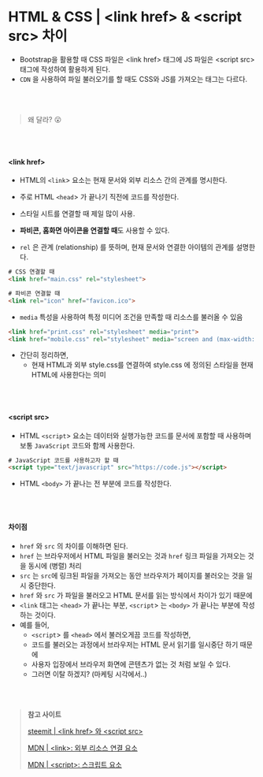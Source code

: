 # HTML & CSS | \<link href> & \<script src>  차이

- Bootstrap을 활용할 때 CSS 파일은 \<link href> 태그에 JS 파일은 \<script src> 태그에 작성하여 활용하게 된다.
- `CDN` 을 사용하여 파일 불러오기를 할 때도 CSS와 JS를 가져오는 태그는 다르다.

</br></br>

> 왜 달라? 😮

</br></br>

#### \<link href>

- HTML의 `<link`> 요소는 현재 문서와 외부 리소스 간의 관계를 명시한다.
- 주로 HTML `<head`> 가 끝나기 직전에 코드를 작성한다.
- 스타일 시트를 연결할 때 제일 많이 사용.
- **파비콘, 홈화면 아이콘을 연결할 때**도 사용할 수 있다.

- `rel` 은 관계 (relationship) 를 뜻하며, 현재 문서와 연결한 아이템의 관계를 설명한다.

```html
# CSS 연결할 때
<link href="main.css" rel="stylesheet">

# 파비콘 연결할 때
<link rel="icon" href="favicon.ico">
```

- `media` 특성을 사용하여 특정 미디어 조건을 만족할 때 리소스를 불러올 수 있음

```html
<link href="print.css" rel="stylesheet" media="print">
<link href="mobile.css" rel="stylesheet" media="screen and (max-width: 600px)">
```

- 간단히 정리하면,
  - 현재 HTML과 외부 style.css를 연결하여 style.css 에 정의된 스타일을 현재 HTML에 사용한다는 의미

</br></br>

#### \<script src>

- HTML `<script`> 요소는 데이터와 실행가능한 코드를 문서에 포함할 때 사용하며 보통 `JavaScript` 코드와 함께 사용한다.

```html
# JavaScript 코드를 사용하고자 할 때
<script type="text/javascript" src="https://code.js"></script>
```

- HTML `<body>` 가  끝나는 전 부분에 코드를 작성한다.

</br></br>

#### 차이점

- `href` 와 `src` 의 차이를 이해하면 된다.
- `href` 는 브라우저에서 HTML 파일을 불러오는 것과 `href` 링크 파일을 가져오는 것을 동시에 (병렬) 처리
- `src` 는 `src`에 링크된 파일을 가져오는 동안 브라우저가 페이지를 불러오는 것을 일시 중단한다.
- `href` 와 `src` 가 파일을 불러오고 HTML 문서를 읽는 방식에서 차이가 있기 때문에
-  `<link` 태그는 `<head>` 가 끝나는 부분, `<script`> 는 `<body>` 가 끝나는 부분에 작성하는 것이다.
- 예를 들어,
  - `<script`> 를 `<head>` 에서 불러오게끔 코드를 작성하면,
  - 코드를 불러오는 과정에서 브라우저는 HTML 문서 읽기를 일시중단 하기 때문에
  - 사용자 입장에서 브라우저 화면에 콘텐츠가 없는 것 처럼 보일 수 있다.
  - 그러면 이탈 하겠지? (마케팅 시각에서..)

</br></br>

> **참고 사이트**
>
> [steemit | \<link href> 와 \<script src>](https://steemit.com/javascript/@beerntv/link-href-script-src)
>
> [MDN | \<link>: 외부 리소스 연결 요소](https://developer.mozilla.org/ko/docs/Web/HTML/Element/link)
>
> [MDN | \<script>: 스크립트 요소](https://developer.mozilla.org/ko/docs/Web/HTML/Element/script)


